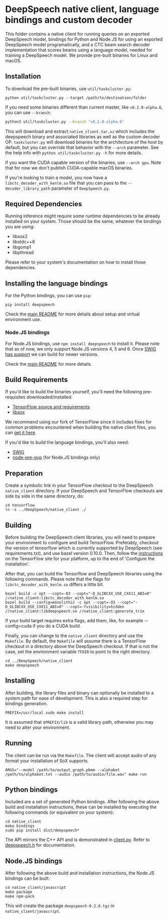 # DeepSpeech native client, language bindings and custom decoder

This folder contains a native client for running queries on an exported DeepSpeech model, bindings for Python and Node.JS for using an exported DeepSpeech model programatically, and a CTC beam search decoder implementation that scores beams using a language model, needed for training a DeepSpeech model. We provide pre-built binaries for Linux and macOS.

## Installation

To download the pre-built binaries, use `util/taskcluster.py`:

```
python util/taskcluster.py --target /path/to/destination/folder
```

If you need some binaries different than current master, like `v0.2.0-alpha.6`, you can use `--branch`:
```bash
python3 util/taskcluster.py --branch "v0.2.0-alpha.6"
```

This will download and extract `native_client.tar.xz` which includes the deepspeech binary and associated libraries as well as the custom decoder OP. `taskcluster.py` will download binaries for the architecture of the host by default, but you can override that behavior with the `--arch` parameter. See the help info with `python util/taskcluster.py -h` for more details.

If you want the CUDA capable version of the binaries, use `--arch gpu`. Note that for now we don't publish CUDA-capable macOS binaries.

If you're looking to train a model, you now have a `libctc_decoder_with_kenlm.so` file that you can pass to the `--decoder_library_path` parameter of `DeepSpeech.py`.

## Required Dependencies

Running inference might require some runtime dependencies to be already installed on your system. Those should be the same, whatever the bindings you are using:
* libsox2
* libstdc++6
* libgomp1
* libpthread

Please refer to your system's documentation on how to install those dependencies.

## Installing the language bindings

For the Python bindings, you can use `pip`:

```
pip install deepspeech
```

Check the [main README](../README.md) for more details about setup and virtual environment use.

### Node.JS bindings

For Node.JS bindings, use `npm install deepspeech` to install it. Please note that as of now, we only support Node.JS versions 4, 5 and 6. Once [SWIG has support](https://github.com/swig/swig/pull/968) we can build for newer versions.

Check the [main README](../README.md) for more details.

## Build Requirements

If you'd like to build the binaries yourself, you'll need the following pre-requisites downloaded/installed:

* [TensorFlow source and requirements](https://www.tensorflow.org/install/install_sources)
* [libsox](https://sourceforge.net/projects/sox/)

We recommend using our fork of TensorFlow since it includes fixes for common problems encountered when building the native client files, you can [get it here](https://github.com/mozilla/tensorflow/).

If you'd like to build the language bindings, you'll also need:

* [SWIG](http://www.swig.org/)
* [node-pre-gyp](https://github.com/mapbox/node-pre-gyp) (for Node.JS bindings only)

## Preparation

Create a symbolic link in your TensorFlow checkout to the DeepSpeech `native_client` directory. If your DeepSpeech and TensorFlow checkouts are side by side in the same directory, do:

```
cd tensorflow
ln -s ../DeepSpeech/native_client ./
```

## Building

Before building the DeepSpeech client libraries, you will need to prepare your environment to configure and build TensorFlow. 
Preferably, checkout the version of tensorflow which is currently supported by DeepSpeech (see requirements.txt), and use bazel version 0.10.0. 
Then, follow the [instructions](https://www.tensorflow.org/install/install_sources) on the TensorFlow site for your platform, up to the end of 'Configure the installation'.

After that, you can build the Tensorflow and DeepSpeech libraries using the following commands. Please note that the flags for `libctc_decoder_with_kenlm.so` differs a little bit.

```
bazel build -c opt --copt=-O3 --copt="-D_GLIBCXX_USE_CXX11_ABI=0" //native_client:libctc_decoder_with_kenlm.so
bazel build --config=monolithic -c opt --copt=-O3 --copt="-D_GLIBCXX_USE_CXX11_ABI=0" --copt=-fvisibility=hidden //native_client:libdeepspeech.so //native_client:generate_trie
```

If your build target requires extra flags, add them, like, for example --config=cuda if you do a CUDA build.

Finally, you can change to the `native_client` directory and use the `Makefile`. By default, the `Makefile` will assume there is a TensorFlow checkout in a directory above the DeepSpeech checkout. If that is not the case, set the environment variable `TFDIR` to point to the right directory.

```
cd ../DeepSpeech/native_client
make deepspeech
```

## Installing

After building, the library files and binary can optionally be installed to a system path for ease of development. This is also a required step for bindings generation.

```
PREFIX=/usr/local sudo make install
```

It is assumed that `$PREFIX/lib` is a valid library path, otherwise you may need to alter your environment.

## Running

The client can be run via the `Makefile`. The client will accept audio of any format your installation of SoX supports.

```
ARGS="--model /path/to/output_graph.pbmm --alphabet /path/to/alphabet.txt --audio /path/to/audio/file.wav" make run
```

## Python bindings

Included are a set of generated Python bindings. After following the above build and installation instructions, these can be installed by executing the following commands (or equivalent on your system):

```
cd native_client
make bindings
sudo pip install dist/deepspeech*
```

The API mirrors the C++ API and is demonstrated in [client.py](python/client.py). Refer to [deepspeech.h](deepspeech.h) for documentation.

## Node.JS bindings

After following the above build and installation instructions, the Node.JS bindings can be built:

```
cd native_client/javascript
make package
make npm-pack
```

This will create the package `deepspeech-0.2.0.tgz` in `native_client/javascript`.
